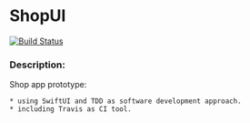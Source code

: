 # ShopUI
[![Build Status](https://travis-ci.com/JotaGalera/ShopUI.svg?branch=master)](https://travis-ci.com/JotaGalera/ShopUI)

### Description: 

Shop app prototype:

	* using SwiftUI and TDD as software development approach. 
	* including Travis as CI tool. 

